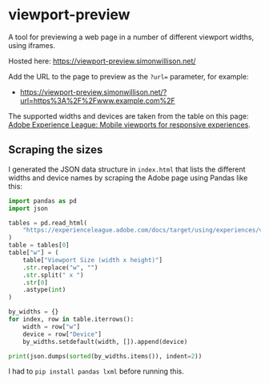 # viewport-preview

A tool for previewing a web page in a number of different viewport widths, using iframes.

Hosted here: https://viewport-preview.simonwillison.net/

Add the URL to the page to preview as the `?url=` parameter, for example:

- https://viewport-preview.simonwillison.net/?url=https%3A%2F%2Fwww.example.com%2F

The supported widths and devices are taken from the table on this page: [Adobe Experience League: Mobile viewports for responsive experiences](https://experienceleague.adobe.com/docs/target/using/experiences/vec/mobile-viewports.html).

## Scraping the sizes

I generated the JSON data structure in `index.html` that lists the different widths and device names by scraping the Adobe page using Pandas like this:


```python
import pandas as pd
import json

tables = pd.read_html(
    "https://experienceleague.adobe.com/docs/target/using/experiences/vec/mobile-viewports.html"
)
table = tables[0]
table["w"] = (
    table["Viewport Size (width x height)"]
    .str.replace("w", "")
    .str.split(" x ")
    .str[0]
    .astype(int)
)

by_widths = {}
for index, row in table.iterrows():
    width = row["w"]
    device = row["Device"]
    by_widths.setdefault(width, []).append(device)

print(json.dumps(sorted(by_widths.items()), indent=2))
```

I had to `pip install pandas lxml` before running this.
